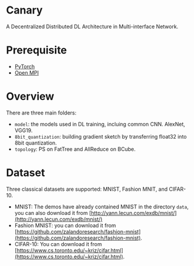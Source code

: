 # Canary
<!-- > All the practice of Canary is for project Griffin, and I hope it is the last sacrificed bird. -->

A Decentralized Distributed DL Architecture in Multi-interface Network.


# Prerequisite
* [PyTorch](https://pytorch.org/)
* [Open MPI](https://www.open-mpi.org/)

# Overview
There are three main folders:

* `model`: the models used in DL training, incluing common CNN. AlexNet, VGG19.
* `8bit_quantization`: building gradient sketch by transferring float32 into 8bit quantization.
* `topology`: PS on FatTree and AllReduce on BCube.

# Dataset
Three classical datasets are supported: MNIST, Fashion MNIT, and CIFAR-10.

* MNIST: The demos have already contained MNIST in the directory `data`, you can also download it from [http://yann.lecun.com/exdb/mnist/](http://yann.lecun.com/exdb/mnist/)
* Fashion MNIST: you can download it from [https://github.com/zalandoresearch/fashion-mnist](https://github.com/zalandoresearch/fashion-mnist).
* CIFAR-10: You can download it from [https://www.cs.toronto.edu/~kriz/cifar.html](https://www.cs.toronto.edu/~kriz/cifar.html).